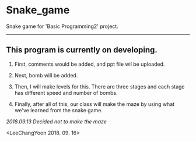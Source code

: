 # Snake_game
Snake game for 'Basic Programming2' project.
***

This program is currently on developing.
---

1. First, comments would be added, and ppt file wil be uploaded.

2. Next, bomb will be added.

3. Then, I will make levels for this. There are three stages and each stage has different speed and number of bombs.

4. Finally, after all of this, our class will make the maze by using what we've learned from the snake game. 

  *2018.09.13 Decided not to make the maze*

<LeeChangYoon 2018. 09. 16>
